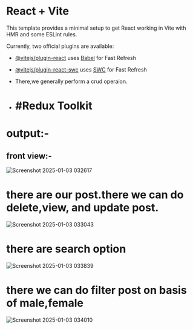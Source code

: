 # React + Vite

This template provides a minimal setup to get React working in Vite with HMR and some ESLint rules.

Currently, two official plugins are available:

- [@vitejs/plugin-react](https://github.com/vitejs/vite-plugin-react/blob/main/packages/plugin-react/README.md) uses [Babel](https://babeljs.io/) for Fast Refresh
- [@vitejs/plugin-react-swc](https://github.com/vitejs/vite-plugin-react-swc) uses [SWC](https://swc.rs/) for Fast Refresh

- There,we generally perform a crud operaion.

- #Redux Toolkit
  ===============

output:-
=======

front view:-
-------------
![Screenshot 2025-01-03 032617](https://github.com/user-attachments/assets/0e37110a-abe1-4360-8a3f-73dd41e5051c)

there are our post.there we can do delete,view, and update post.
=============================================================
![Screenshot 2025-01-03 033043](https://github.com/user-attachments/assets/733d33d0-6eae-4d04-a357-433e858ab3f7)

there are search option
========================
![Screenshot 2025-01-03 033839](https://github.com/user-attachments/assets/3d33be4d-a645-4cdc-b860-050e9166e4e7)

there we can do filter post on basis of male,female
===================================================
![Screenshot 2025-01-03 034010](https://github.com/user-attachments/assets/4cf45a14-255d-4ce3-8479-f693374f0dc4)
